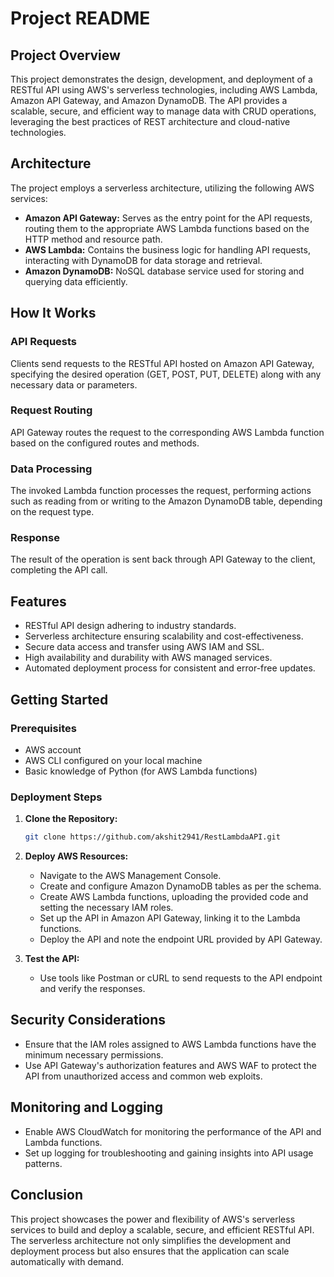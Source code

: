 # Project README

## Project Overview
This project demonstrates the design, development, and deployment of a RESTful API using AWS's serverless technologies, including AWS Lambda, Amazon API Gateway, and Amazon DynamoDB. The API provides a scalable, secure, and efficient way to manage data with CRUD operations, leveraging the best practices of REST architecture and cloud-native technologies.

## Architecture
The project employs a serverless architecture, utilizing the following AWS services:

- **Amazon API Gateway:** Serves as the entry point for the API requests, routing them to the appropriate AWS Lambda functions based on the HTTP method and resource path.
- **AWS Lambda:** Contains the business logic for handling API requests, interacting with DynamoDB for data storage and retrieval.
- **Amazon DynamoDB:** NoSQL database service used for storing and querying data efficiently.

## How It Works
### API Requests
Clients send requests to the RESTful API hosted on Amazon API Gateway, specifying the desired operation (GET, POST, PUT, DELETE) along with any necessary data or parameters.

### Request Routing
API Gateway routes the request to the corresponding AWS Lambda function based on the configured routes and methods.

### Data Processing
The invoked Lambda function processes the request, performing actions such as reading from or writing to the Amazon DynamoDB table, depending on the request type.

### Response
The result of the operation is sent back through API Gateway to the client, completing the API call.

## Features
- RESTful API design adhering to industry standards.
- Serverless architecture ensuring scalability and cost-effectiveness.
- Secure data access and transfer using AWS IAM and SSL.
- High availability and durability with AWS managed services.
- Automated deployment process for consistent and error-free updates.

## Getting Started
### Prerequisites
- AWS account
- AWS CLI configured on your local machine
- Basic knowledge of Python (for AWS Lambda functions)

### Deployment Steps
1. **Clone the Repository:**
   ```sh
   git clone https://github.com/akshit2941/RestLambdaAPI.git
   ```

2. **Deploy AWS Resources:**
   - Navigate to the AWS Management Console.
   - Create and configure Amazon DynamoDB tables as per the schema.
   - Create AWS Lambda functions, uploading the provided code and setting the necessary IAM roles.
   - Set up the API in Amazon API Gateway, linking it to the Lambda functions.
   - Deploy the API and note the endpoint URL provided by API Gateway.

3. **Test the API:**
   - Use tools like Postman or cURL to send requests to the API endpoint and verify the responses.

## Security Considerations
- Ensure that the IAM roles assigned to AWS Lambda functions have the minimum necessary permissions.
- Use API Gateway's authorization features and AWS WAF to protect the API from unauthorized access and common web exploits.

## Monitoring and Logging
- Enable AWS CloudWatch for monitoring the performance of the API and Lambda functions.
- Set up logging for troubleshooting and gaining insights into API usage patterns.

## Conclusion
This project showcases the power and flexibility of AWS's serverless services to build and deploy a scalable, secure, and efficient RESTful API. The serverless architecture not only simplifies the development and deployment process but also ensures that the application can scale automatically with demand.
```
